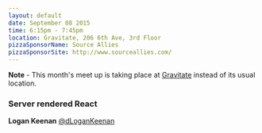 ```yaml
---
layout: default
date: September 08 2015
time: 6:15pm - 7:45pm
location: Gravitate, 206 6th Ave, 3rd Floor
pizzaSponsorName: Source Allies
pizzaSponsorSite: http://www.sourceallies.com/
---
```


**Note** - This month's meet up is taking place at [Gravitate](http://www.gravitatedsm.com/) instead of its usual location.

### Server rendered React


**Logan Keenan**
[@dLoganKeenan](https://twitter.com/dLoganKeenan)

